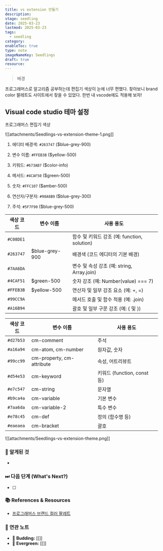 ```yaml
---
title: vs extension 만들기
description: 
stage: seedling
date: 2025-03-23
lastmod: 2025-03-23
tags:
  - seedling
category: 
enableToc: true
type: note
imageNameKey: Seedlings
draft: true
resource:
---
```


> 배경

프로그래머스로 알고리즘 공부하는데 편집기 색상이 눈에 너무 편했다. 찾아보니 brand color 팔레트도 사이트에서 찾을 수 있었다.
한번 내 vscode에도 적용해 보자!

## Visual code studio 테마 설정


프로그래머스 편집기 색상

![[attachments/Seedlings-vs-extension-theme-1.png]]
1. 에디터 배경색: `#263747` ($blue-grey-900)
2. 변수 이름: `#FFEB3B` ($yellow-500)

3. 키워드: `#673AB7` ($color-info)

4. 메서드: `#4CAF50` ($green-500)

5. 숫자: `#FFC107` ($amber-500)

6. 연산자/구분자: `#98A8B9` ($blue-grey-300)

7. 주석: `#5F7F90` ($blue-grey-500)

| 색상 코드     | 변수 이름          | 사용 용도                               |
| --------- | -------------- | ----------------------------------- |
| `#C08DE1` |                | 함수 및 키워드 강조 (예: function, solution) |
| `#263747` | $blue-grey-900 | 배경색 (코드 에디터의 기본 배경)                 |
| `#7AA6DA` |                | 변수 및 속성 강조 (예: string, Array.join)  |
| `#4CAF51` | $green-500     | 숫자 강조 (예: Number(value) === 7)      |
| `#FFEB3B` | $yellow-500    | 연산자 및 일부 강조 요소 (예: +, =)            |
| `#99CC9A` |                | 메서드 호출 및 함수 적용 (예: .join)           |
| `#A16B94` |                | 괄호 및 일부 구문 강조 (예: { 및 })            |


| 색상 코드 | 변수 이름 | 사용 용도 |
|---------|---------|----------|
| `#d27b53` | cm-comment | 주석 |
| `#a16a94` | cm-atom, cm-number | 원자값, 숫자 |
| `#99cc99` | cm-property, cm-attribute | 속성, 어트리뷰트 |
| `#d54e53` | cm-keyword | 키워드 (function, const 등) |
| `#e7c547` | cm-string | 문자열 |
| `#b9ca4a` | cm-variable | 기본 변수 |
| `#7aa6da` | cm-variable-2 | 특수 변수 |
| `#e78c45` | cm-def | 정의 (함수명 등) |
| `#eaeaea` | cm-bracket | 괄호 |



![[attachments/Seedlings-vs-extension-theme.png]]


### 🚩 알게된 것

-

### ⏭ 다음 단계 (What's Next?)

- [ ]

### 📚 References & Resources

- [프로그래머스 브랜드 컬러 팔레트](https://programmers.co.kr/design/colors#)

### 📝 연관 노트

- 🌿 **Budding:** [[]]
- 🌳 **Evergreen:** [[]]
